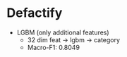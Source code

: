 # Defactify
* LGBM (only additional features)
    * 32 dim feat -> lgbm -> category
    * Macro-F1: 0.8049
